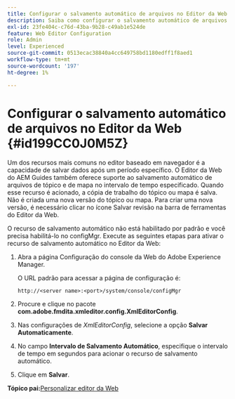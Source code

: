 ```yaml
---
title: Configurar o salvamento automático de arquivos no Editor da Web
description: Saiba como configurar o salvamento automático de arquivos no Editor da Web
exl-id: 23fe404c-c76d-43ba-9b28-c49ab1e524de
feature: Web Editor Configuration
role: Admin
level: Experienced
source-git-commit: 0513ecac38840a4cc649758bd1180edff1f8aed1
workflow-type: tm+mt
source-wordcount: '197'
ht-degree: 1%

---
```


# Configurar o salvamento automático de arquivos no Editor da Web {#id199CC0J0M5Z}

Um dos recursos mais comuns no editor baseado em navegador é a capacidade de salvar dados após um período específico. O Editor da Web do AEM Guides também oferece suporte ao salvamento automático de arquivos de tópico e de mapa no intervalo de tempo especificado. Quando esse recurso é acionado, a cópia de trabalho do tópico ou mapa é salva. Não é criada uma nova versão do tópico ou mapa. Para criar uma nova versão, é necessário clicar no ícone Salvar revisão na barra de ferramentas do Editor da Web.

O recurso de salvamento automático não está habilitado por padrão e você precisa habilitá-lo no configMgr. Execute as seguintes etapas para ativar o recurso de salvamento automático no Editor da Web:

1. Abra a página Configuração do console da Web do Adobe Experience Manager.

   O URL padrão para acessar a página de configuração é:

   ```http
   http://<server name>:<port>/system/console/configMgr
   ```

1. Procure e clique no pacote **com.adobe.fmdita.xmleditor.config.XmlEditorConfig**.

1. Nas configurações de *XmlEditorConfig*, selecione a opção **Salvar Automaticamente**.

1. No campo **Intervalo de Salvamento Automático**, especifique o intervalo de tempo em segundos para acionar o recurso de salvamento automático.

1. Clique em **Salvar**.


**Tópico pai:**&#x200B;[ Personalizar editor da Web](conf-web-editor.md)
